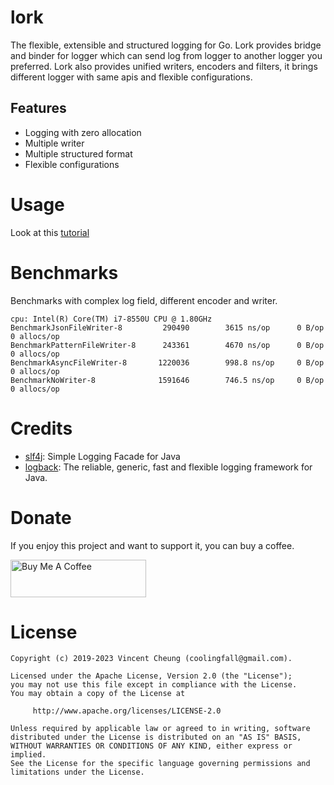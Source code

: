 lork
=====
The flexible, extensible and structured logging for Go. Lork provides bridge and binder
for logger which can send log from logger to another logger you preferred. Lork also
provides unified writers, encoders and filters, it brings different logger with same
apis and flexible configurations.

## Features

* Logging with zero allocation
* Multiple writer
* Multiple structured format
* Flexible configurations

Usage
=====

Look at this [tutorial][1]

Benchmarks
==========
Benchmarks with complex log field, different encoder and writer.

```text
cpu: Intel(R) Core(TM) i7-8550U CPU @ 1.80GHz
BenchmarkJsonFileWriter-8      	  290490        3615 ns/op      0 B/op      0 allocs/op
BenchmarkPatternFileWriter-8   	  243361        4670 ns/op      0 B/op      0 allocs/op
BenchmarkAsyncFileWriter-8     	 1220036        998.8 ns/op     0 B/op      0 allocs/op
BenchmarkNoWriter-8            	 1591646        746.5 ns/op     0 B/op      0 allocs/op
```

Credits
======

* [slf4j][2]: Simple Logging Facade for Java
* [logback][3]: The reliable, generic, fast and flexible logging framework for Java.

Donate
=======
If you enjoy this project and want to support it, you can buy a coffee.

<a href="https://www.buymeacoffee.com/coolerfall" target="_blank"><img src="https://cdn.buymeacoffee.com/buttons/v2/default-yellow.png" alt="Buy Me A Coffee" style="height: 60px !important;width: 217px !important;" ></a>


License
=======

    Copyright (c) 2019-2023 Vincent Cheung (coolingfall@gmail.com).
    
    Licensed under the Apache License, Version 2.0 (the "License");
    you may not use this file except in compliance with the License.
    You may obtain a copy of the License at
    
         http://www.apache.org/licenses/LICENSE-2.0
    
    Unless required by applicable law or agreed to in writing, software
    distributed under the License is distributed on an "AS IS" BASIS,
    WITHOUT WARRANTIES OR CONDITIONS OF ANY KIND, either express or implied.
    See the License for the specific language governing permissions and
    limitations under the License.

[1]: https://lork.coolerfall.com
[2]: https://github.com/qos-ch/slf4j
[3]: https://github.com/qos-ch/logback

